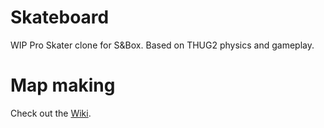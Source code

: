 # Skateboard
 WIP Pro Skater clone for S&Box. Based on THUG2 physics and gameplay.

# Map making
Check out the [Wiki](https://github.com/LazyDuchess/sbox-skateboard/wiki/Map-making-and-guidelines).
